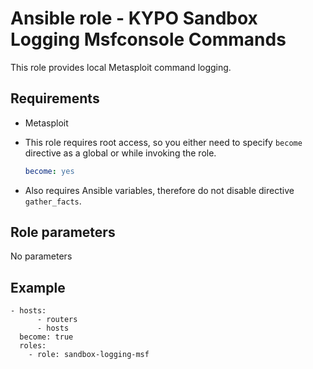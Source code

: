 # Ansible role - KYPO Sandbox Logging Msfconsole Commands

This role provides local Metasploit command logging.

## Requirements

* Metasploit 

* This role requires root access, so you either need to specify `become` directive as a global or while invoking the role.

    ```yml
    become: yes
    ```
    
* Also requires Ansible variables, therefore do not disable directive `gather_facts`.

## Role parameters

No parameters

## Example

```
- hosts:
      - routers
      - hosts
  become: true
  roles:
    - role: sandbox-logging-msf

```
